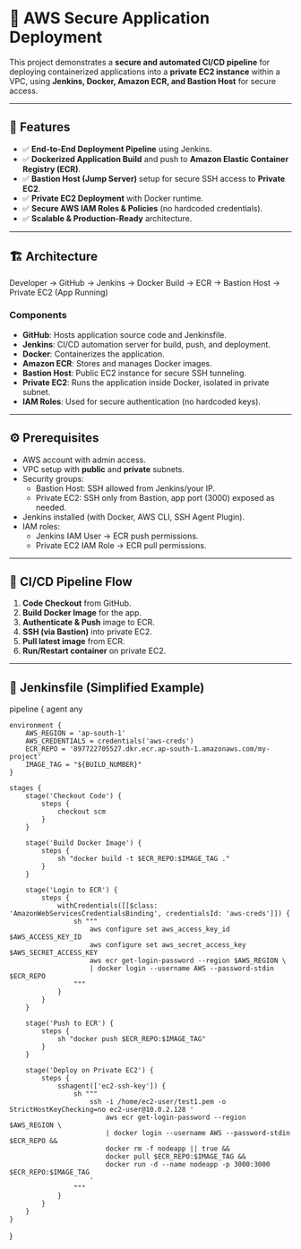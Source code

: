 # 🚀 AWS Secure Application Deployment

This project demonstrates a **secure and automated CI/CD pipeline** for deploying containerized applications into a **private EC2 instance** within a VPC, using **Jenkins, Docker, Amazon ECR, and Bastion Host** for secure access.

---

## 📌 Features
- ✅ **End-to-End Deployment Pipeline** using Jenkins.
- ✅ **Dockerized Application Build** and push to **Amazon Elastic Container Registry (ECR)**.
- ✅ **Bastion Host (Jump Server)** setup for secure SSH access to **Private EC2**.
- ✅ **Private EC2 Deployment** with Docker runtime.
- ✅ **Secure AWS IAM Roles & Policies** (no hardcoded credentials).
- ✅ **Scalable & Production-Ready** architecture.

---

## 🏗️ Architecture

Developer → GitHub → Jenkins → Docker Build → ECR → Bastion Host → Private EC2 (App Running)


### Components
- **GitHub**: Hosts application source code and Jenkinsfile.
- **Jenkins**: CI/CD automation server for build, push, and deployment.
- **Docker**: Containerizes the application.
- **Amazon ECR**: Stores and manages Docker images.
- **Bastion Host**: Public EC2 instance for secure SSH tunneling.
- **Private EC2**: Runs the application inside Docker, isolated in private subnet.
- **IAM Roles**: Used for secure authentication (no hardcoded keys).

---

## ⚙️ Prerequisites
- AWS account with admin access.
- VPC setup with **public** and **private** subnets.
- Security groups:
  - Bastion Host: SSH allowed from Jenkins/your IP.
  - Private EC2: SSH only from Bastion, app port (3000) exposed as needed.
- Jenkins installed (with Docker, AWS CLI, SSH Agent Plugin).
- IAM roles:
  - Jenkins IAM User → ECR push permissions.
  - Private EC2 IAM Role → ECR pull permissions.

---

## 🚦 CI/CD Pipeline Flow
1. **Code Checkout** from GitHub.
2. **Build Docker Image** for the app.
3. **Authenticate & Push** image to ECR.
4. **SSH (via Bastion)** into private EC2.
5. **Pull latest image** from ECR.
6. **Run/Restart container** on private EC2.

---

## 📜 Jenkinsfile (Simplified Example)


pipeline {
    agent any

    environment {
        AWS_REGION = 'ap-south-1'
        AWS_CREDENTIALS = credentials('aws-creds')
        ECR_REPO = '897722705527.dkr.ecr.ap-south-1.amazonaws.com/my-project'
        IMAGE_TAG = "${BUILD_NUMBER}"
    }

    stages {
        stage('Checkout Code') {
            steps {
                checkout scm
            }
        }

        stage('Build Docker Image') {
            steps {
                sh "docker build -t $ECR_REPO:$IMAGE_TAG ."
            }
        }

        stage('Login to ECR') {
            steps {
                withCredentials([[$class: 'AmazonWebServicesCredentialsBinding', credentialsId: 'aws-creds']]) {
                    sh """
                        aws configure set aws_access_key_id $AWS_ACCESS_KEY_ID
                        aws configure set aws_secret_access_key $AWS_SECRET_ACCESS_KEY
                        aws ecr get-login-password --region $AWS_REGION \
                        | docker login --username AWS --password-stdin $ECR_REPO
                    """
                }
            }
        }

        stage('Push to ECR') {
            steps {
                sh "docker push $ECR_REPO:$IMAGE_TAG"
            }
        }

        stage('Deploy on Private EC2') {
            steps {
                sshagent(['ec2-ssh-key']) {
                    sh """
                        ssh -i /home/ec2-user/test1.pem -o StrictHostKeyChecking=no ec2-user@10.0.2.128 '
                            aws ecr get-login-password --region $AWS_REGION \
                            | docker login --username AWS --password-stdin $ECR_REPO &&
                            docker rm -f nodeapp || true &&
                            docker pull $ECR_REPO:$IMAGE_TAG &&
                            docker run -d --name nodeapp -p 3000:3000 $ECR_REPO:$IMAGE_TAG
                        '
                    """
                }
            }
        }
    }
}
